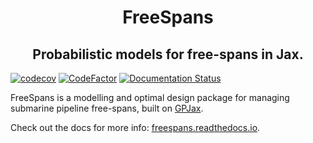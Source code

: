 <h1 align='center'>FreeSpans</h1>
<h2 align='center'>Probabilistic models for free-spans in Jax.</h2>

[![codecov](https://codecov.io/gh/Daniel-Dodd/FreeSpans/branch/master/graph/badge.svg?token=MPG27ZL684)](https://codecov.io/gh/Daniel-Dodd/FreeSpans)
[![CodeFactor](https://www.codefactor.io/repository/github/daniel-dodd/freespans/badge)](https://www.codefactor.io/repository/github/daniel-dodd/freespans)
[![Documentation Status](https://readthedocs.org/projects/freespans/badge/?version=latest)](https://freespans.readthedocs.io/en/latest/?badge=latest)


FreeSpans is a modelling and optimal design package for managing submarine pipeline free-spans, built on [GPJax](https://github.com/thomaspinder/GPJax). 

Check out the docs for more info: [freespans.readthedocs.io](freespans.readthedocs.io/).
